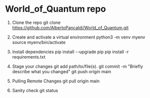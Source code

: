 # World_of_Quantum repo

1. Clone the repo 
    git clone https://github.com/AlbertoPancaldi/World_of_Quantum.git

2. Create and activate a virtual environment
    python3 -m venv myenv
    source myenv/bin/activate

3. Install dependencies
    pip install --upgrade pip
    pip install -r requirements.txt

4. Stage your changes 
   git add path/to/file(s).
   git commit -m "Briefly describe what you changed"
   git push origin main

5. Pulling Remote Changes
    git pull origin main

6. Sanity check
    git status


